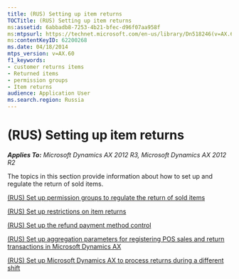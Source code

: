 ```yaml
---
title: (RUS) Setting up item returns
TOCTitle: (RUS) Setting up item returns
ms:assetid: 6abbadb8-7253-4b21-bfec-d96f07aa958f
ms:mtpsurl: https://technet.microsoft.com/en-us/library/Dn518246(v=AX.60)
ms:contentKeyID: 62200268
ms.date: 04/18/2014
mtps_version: v=AX.60
f1_keywords:
- customer returns items
- Returned items
- permission groups
- Item returns
audience: Application User
ms.search.region: Russia
---
```


# (RUS) Setting up item returns 


_**Applies To:** Microsoft Dynamics AX 2012 R3, Microsoft Dynamics AX 2012 R2_

The topics in this section provide information about how to set up and regulate the return of sold items.

[(RUS) Set up permission groups to regulate the return of sold items](rus-set-up-permission-groups-to-regulate-the-return-of-sold-items.md)

[(RUS) Set up restrictions on item returns](rus-set-up-restrictions-on-item-returns.md)

[(RUS) Set up the refund payment method control](rus-set-up-the-refund-payment-method-control.md)

[(RUS) Set up aggregation parameters for registering POS sales and return transactions in Microsoft Dynamics AX](rus-set-up-aggregation-parameters-for-registering-pos-sales-and-return-transactions-in-microsoft-dynamics-ax.md)

[(RUS) Set up Microsoft Dynamics AX to process returns during a different shift](rus-set-up-microsoft-dynamics-ax-to-process-returns-during-a-different-shift.md)

  


